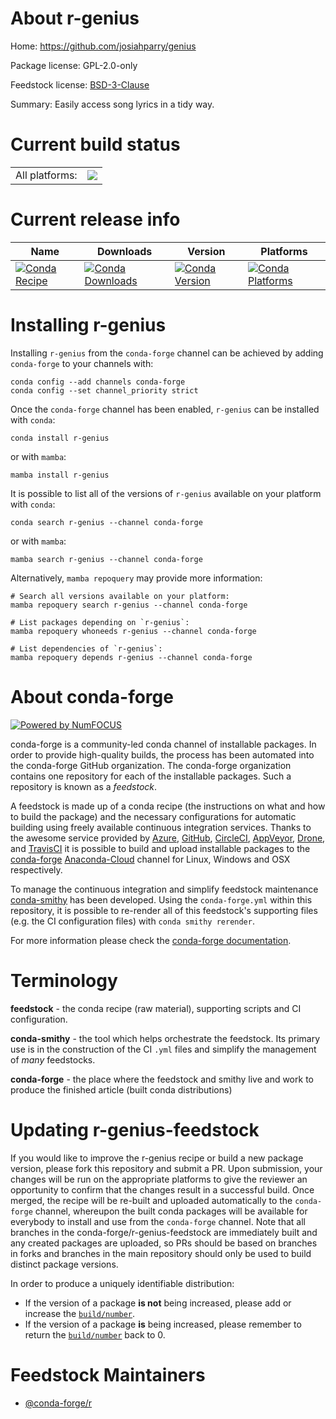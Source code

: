 About r-genius
==============

Home: https://github.com/josiahparry/genius

Package license: GPL-2.0-only

Feedstock license: [BSD-3-Clause](https://github.com/conda-forge/r-genius-feedstock/blob/main/LICENSE.txt)

Summary: Easily access song lyrics in a tidy way.

Current build status
====================


<table><tr><td>All platforms:</td>
    <td>
      <a href="https://dev.azure.com/conda-forge/feedstock-builds/_build/latest?definitionId=6376&branchName=main">
        <img src="https://dev.azure.com/conda-forge/feedstock-builds/_apis/build/status/r-genius-feedstock?branchName=main">
      </a>
    </td>
  </tr>
</table>

Current release info
====================

| Name | Downloads | Version | Platforms |
| --- | --- | --- | --- |
| [![Conda Recipe](https://img.shields.io/badge/recipe-r--genius-green.svg)](https://anaconda.org/conda-forge/r-genius) | [![Conda Downloads](https://img.shields.io/conda/dn/conda-forge/r-genius.svg)](https://anaconda.org/conda-forge/r-genius) | [![Conda Version](https://img.shields.io/conda/vn/conda-forge/r-genius.svg)](https://anaconda.org/conda-forge/r-genius) | [![Conda Platforms](https://img.shields.io/conda/pn/conda-forge/r-genius.svg)](https://anaconda.org/conda-forge/r-genius) |

Installing r-genius
===================

Installing `r-genius` from the `conda-forge` channel can be achieved by adding `conda-forge` to your channels with:

```
conda config --add channels conda-forge
conda config --set channel_priority strict
```

Once the `conda-forge` channel has been enabled, `r-genius` can be installed with `conda`:

```
conda install r-genius
```

or with `mamba`:

```
mamba install r-genius
```

It is possible to list all of the versions of `r-genius` available on your platform with `conda`:

```
conda search r-genius --channel conda-forge
```

or with `mamba`:

```
mamba search r-genius --channel conda-forge
```

Alternatively, `mamba repoquery` may provide more information:

```
# Search all versions available on your platform:
mamba repoquery search r-genius --channel conda-forge

# List packages depending on `r-genius`:
mamba repoquery whoneeds r-genius --channel conda-forge

# List dependencies of `r-genius`:
mamba repoquery depends r-genius --channel conda-forge
```


About conda-forge
=================

[![Powered by
NumFOCUS](https://img.shields.io/badge/powered%20by-NumFOCUS-orange.svg?style=flat&colorA=E1523D&colorB=007D8A)](https://numfocus.org)

conda-forge is a community-led conda channel of installable packages.
In order to provide high-quality builds, the process has been automated into the
conda-forge GitHub organization. The conda-forge organization contains one repository
for each of the installable packages. Such a repository is known as a *feedstock*.

A feedstock is made up of a conda recipe (the instructions on what and how to build
the package) and the necessary configurations for automatic building using freely
available continuous integration services. Thanks to the awesome service provided by
[Azure](https://azure.microsoft.com/en-us/services/devops/), [GitHub](https://github.com/),
[CircleCI](https://circleci.com/), [AppVeyor](https://www.appveyor.com/),
[Drone](https://cloud.drone.io/welcome), and [TravisCI](https://travis-ci.com/)
it is possible to build and upload installable packages to the
[conda-forge](https://anaconda.org/conda-forge) [Anaconda-Cloud](https://anaconda.org/)
channel for Linux, Windows and OSX respectively.

To manage the continuous integration and simplify feedstock maintenance
[conda-smithy](https://github.com/conda-forge/conda-smithy) has been developed.
Using the ``conda-forge.yml`` within this repository, it is possible to re-render all of
this feedstock's supporting files (e.g. the CI configuration files) with ``conda smithy rerender``.

For more information please check the [conda-forge documentation](https://conda-forge.org/docs/).

Terminology
===========

**feedstock** - the conda recipe (raw material), supporting scripts and CI configuration.

**conda-smithy** - the tool which helps orchestrate the feedstock.
                   Its primary use is in the construction of the CI ``.yml`` files
                   and simplify the management of *many* feedstocks.

**conda-forge** - the place where the feedstock and smithy live and work to
                  produce the finished article (built conda distributions)


Updating r-genius-feedstock
===========================

If you would like to improve the r-genius recipe or build a new
package version, please fork this repository and submit a PR. Upon submission,
your changes will be run on the appropriate platforms to give the reviewer an
opportunity to confirm that the changes result in a successful build. Once
merged, the recipe will be re-built and uploaded automatically to the
`conda-forge` channel, whereupon the built conda packages will be available for
everybody to install and use from the `conda-forge` channel.
Note that all branches in the conda-forge/r-genius-feedstock are
immediately built and any created packages are uploaded, so PRs should be based
on branches in forks and branches in the main repository should only be used to
build distinct package versions.

In order to produce a uniquely identifiable distribution:
 * If the version of a package **is not** being increased, please add or increase
   the [``build/number``](https://docs.conda.io/projects/conda-build/en/latest/resources/define-metadata.html#build-number-and-string).
 * If the version of a package **is** being increased, please remember to return
   the [``build/number``](https://docs.conda.io/projects/conda-build/en/latest/resources/define-metadata.html#build-number-and-string)
   back to 0.

Feedstock Maintainers
=====================

* [@conda-forge/r](https://github.com/conda-forge/r/)

